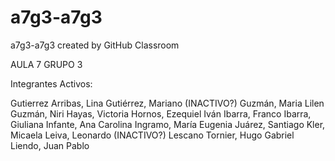 # a7g3-a7g3
a7g3-a7g3 created by GitHub Classroom

AULA 7 GRUPO 3

Integrantes Activos:

Gutierrez Arribas, Lina
Gutiérrez, Mariano (INACTIVO?)
Guzmán, Maria Lilen
Guzmán, Niri
Hayas, Victoria
Hornos, Ezequiel Iván
Ibarra, Franco
Ibarra, Giuliana
Infante, Ana Carolina
Ingramo, María Eugenia
Juárez, Santiago
Kler, Micaela
Leiva, Leonardo (INACTIVO?)
Lescano Tornier, Hugo Gabriel
Liendo, Juan Pablo
